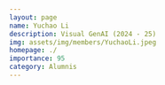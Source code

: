 ```yaml
---
layout: page
name: Yuchao Li
description: Visual GenAI (2024 - 25)
img: assets/img/members/YuchaoLi.jpeg
homepage: ./
importance: 95
category: Alumnis
---
```

